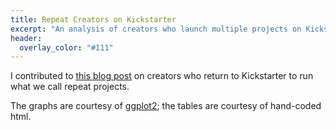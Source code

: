 ```yaml
---
title: Repeat Creators on Kickstarter
excerpt: "An analysis of creators who launch multiple projects on Kickstarter."
header:
  overlay_color: "#111"
---
```


I contributed to [this blog post](https://www.kickstarter.com/blog/by-the-numbers-when-creators-return-to-kickstarter) on creators who return to Kickstarter to run what we call repeat projects.

The graphs are courtesy of [ggplot2](http://ggplot2.org/); the tables are courtesy of hand-coded html.
